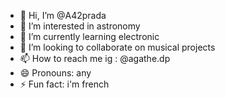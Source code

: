 - 👋 Hi, I’m @A42prada
- 👀 I’m interested in astronomy
- 🌱 I’m currently learning electronic
- 💞️ I’m looking to collaborate on musical projects
- 📫 How to reach me ig : @agathe.dp
- 😄 Pronouns: any
- ⚡ Fun fact: i'm french

<!---
A42prada/A42prada is a ✨ special ✨ repository because its `README.md` (this file) appears on your GitHub profile.
You can click the Preview link to take a look at your changes.
--->
